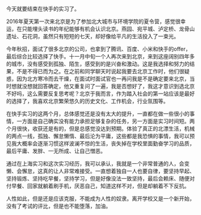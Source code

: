 今天就要结束在快手的实习了。

2016年夏天第一次来北京是为了参加北大城市与环境学院的夏令营，感觉很幸运，在只能埋头读书的年纪能够有机会认识北京。燕园、宛平城、泸定桥、龙骨山遗址、石花洞，虽然只有短短的七天，却好像给平凡的生活投入了一束光。

今年秋招，面试了很多北京的公司，也拿到了腾讯、百度、小米和快手的offer，最后综合比较选择了快手。十一月中旬一个人再次来到北京，来到这座阔别四年多的城市，没有感受到孤独、陌生，感受到的是兴奋和激动。这是我选择和努力的结果，不是不得已而为之。在之前和同学聊天时说起我要去北京工作时，他们很疑惑，因为北方寒冷而去干燥，在面试时面试官也一再问我是不是确定要来北京，当时想就没想就回答确定，他又重复问了一遍，我是否想好了，我这才意识到选北京不好吗，这么需要反复思考呢？北京于我而言，作为踏入社会的第一站应该是最好的选择了，我喜欢北京繁荣悠久的历史文化、工作机会，行业氛围等。

在快手实习的这两个月，总体感觉还是没有太大的提升，一直都在做一些很小的事情，一方面是自己确实没有能力承担足够复杂的任务，另一方面是实习时间短。两个月很快，收获还是有的，但是总感觉没达到预期。体验了真正的北漂生活，机械的两点一线，孤独、懈怠懒惰、最后沦为平庸，这些都是我恐惧的事情，我可以预见我大概率会逐渐习惯这样波澜不惊的生活，丧失掉在学校里面勤奋学习的品质，最后平庸、发胖、一无所成、让自己憎恶。

通过在上海实习和这次实习经历，我可以承认，我就是一个非常普通的人，会变懒、会懈怠，这真的让人非常难接受。一直想着独自一人也要自律，要坚持早起、坚持锻炼、坚持吃早餐，坚持学习，但是好像没法一致坚持，最后会赖床、随便对付早餐、回家就躺着刷手机，厌恶自己，知道这样不对，但是却躺着不下反抗。

人性如此，但是还是应该克服，不能成为人性的奴隶。离开学校又是一个新开始，没有了考试的评比，但是也不能堕落，加油。

